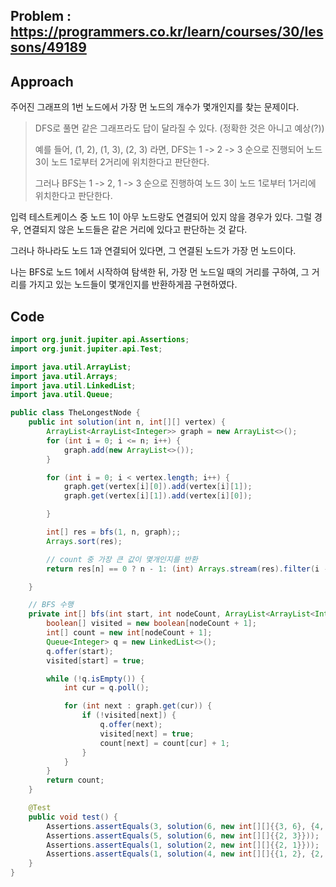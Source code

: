 ## Problem : https://programmers.co.kr/learn/courses/30/lessons/49189

## Approach

주어진 그래프의 1번 노드에서 가장 먼 노드의 개수가 몇개인지를 찾는 문제이다.

> DFS로 풀면 같은 그래프라도 답이 달라질 수 있다. (정확한 것은 아니고 예상(?))
>
> 예를 들어, (1, 2), (1, 3), (2, 3) 라면, DFS는 1 -> 2 -> 3 순으로 진행되어 노드 3이 노드 1로부터 2거리에 위치한다고 판단한다.
>
> 그러나 BFS는 1 -> 2, 1 -> 3 순으로 진행하여 노드 3이 노드 1로부터 1거리에 위치한다고 판단한다.

입력 테스트케이스 중 노드 1이 아무 노드랑도 연결되어 있지 않을 경우가 있다. 그럴 경우, 연결되지 않은 노드들은 같은 거리에 있다고 판단하는 것 같다.

그러나 하나라도 노드 1과 연결되어 있다면, 그 연결된 노드가 가장 먼 노드이다.

나는 BFS로 노드 1에서 시작하여 탐색한 뒤, 가장 먼 노드일 때의 거리를 구하여, 그 거리를 가지고 있는 노드들이 몇개인지를 반환하게끔 구현하였다.

## Code

```java
import org.junit.jupiter.api.Assertions;
import org.junit.jupiter.api.Test;

import java.util.ArrayList;
import java.util.Arrays;
import java.util.LinkedList;
import java.util.Queue;

public class TheLongestNode {
    public int solution(int n, int[][] vertex) {
        ArrayList<ArrayList<Integer>> graph = new ArrayList<>();
        for (int i = 0; i <= n; i++) {
            graph.add(new ArrayList<>());
        }

        for (int i = 0; i < vertex.length; i++) {
            graph.get(vertex[i][0]).add(vertex[i][1]);
            graph.get(vertex[i][1]).add(vertex[i][0]);

        }

        int[] res = bfs(1, n, graph);;
        Arrays.sort(res);

        // count 중 가장 큰 값이 몇개인지를 반환
        return res[n] == 0 ? n - 1: (int) Arrays.stream(res).filter(i -> i == res[n]).count();

    }

    // BFS 수행
    private int[] bfs(int start, int nodeCount, ArrayList<ArrayList<Integer>> graph) {
        boolean[] visited = new boolean[nodeCount + 1];
        int[] count = new int[nodeCount + 1];
        Queue<Integer> q = new LinkedList<>();
        q.offer(start);
        visited[start] = true;

        while (!q.isEmpty()) {
            int cur = q.poll();

            for (int next : graph.get(cur)) {
                if (!visited[next]) {
                    q.offer(next);
                    visited[next] = true;
                    count[next] = count[cur] + 1;
                }
            }
        }
        return count;
    }

    @Test
    public void test() {
        Assertions.assertEquals(3, solution(6, new int[][]{{3, 6}, {4, 3}, {3, 2}, {1, 3}, {1, 2}, {2, 4}, {5, 2}}));
        Assertions.assertEquals(5, solution(6, new int[][]{{2, 3}}));
        Assertions.assertEquals(1, solution(2, new int[][]{{2, 1}}));
        Assertions.assertEquals(1, solution(4, new int[][]{{1, 2}, {2, 3}, {3, 4}, {4, 1}}));
    }
}

```

